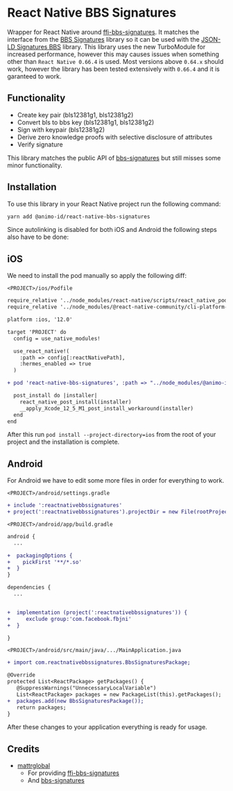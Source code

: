 # React Native BBS Signatures

Wrapper for React Native around [ffi-bbs-signatures](https://github.com/mattrglobal/ffi-bbs-signatures). It matches the interface from the [BBS Signatures](https://github.com/mattrglobal/bbs-signatures) library so it can be used with the [JSON-LD Signatures BBS](https://github.com/mattrglobal/jsonld-signatures-bbs) library.
This library uses the new TurboModule for increased performance, however this may causes issues when something other than `React Native 0.66.4` is used.
Most versions above `0.64.x` should work, however the library has been tested extensively with `0.66.4` and it is garanteed to work.

## Functionality

- Create key pair (bls12381g1, bls12381g2)
- Convert bls to bbs key (bls12381g1, bls12381g2)
- Sign with keypair (bls12381g2)
- Derive zero knowledge proofs with selective disclosure of attributes
- Verify signature

This library matches the public API of [bbs-signatures](https://github.com/mattrglobal/bbs-signatures) but still misses some minor functionality.

## Installation

To use this library in your React Native project run the following command:

```sh
yarn add @animo-id/react-native-bbs-signatures
```

Since autolinking is disabled for both iOS and Android the following steps also have to be done:

## iOS

We need to install the pod manually so apply the following diff:

`<PROJECT>/ios/Podfile`

```diff
require_relative '../node_modules/react-native/scripts/react_native_pods'
require_relative '../node_modules/@react-native-community/cli-platform-ios/native_modules'

platform :ios, '12.0'

target 'PROJECT' do
  config = use_native_modules!

  use_react_native!(
    :path => config[:reactNativePath],
    :hermes_enabled => true
  )

+ pod 'react-native-bbs-signatures', :path => "../node_modules/@animo-id/react-native-bbs-signatures"

  post_install do |installer|
    react_native_post_install(installer)
    __apply_Xcode_12_5_M1_post_install_workaround(installer)
  end
end
```

After this run `pod install --project-directory=ios` from the root of your project and the installation
is complete.

## Android

For Android we have to edit some more files in order for everything to work.

`<PROJECT>/android/settings.gradle`

```diff
+ include ':reactnativebbssignatures'
+ project(':reactnativebbssignatures').projectDir = new File(rootProject.projectDir, '../node_modules/@animo-id/react-native-bbs-signatures/android')
```

`<PROJECT>/android/app/build.gradle`

```diff
android {
  ...

+  packagingOptions {
+    pickFirst '**/*.so'
+  }
}

dependencies {
  ...


+  implementation (project(':reactnativebbssignatures')) {
+     exclude group:'com.facebook.fbjni'
+  }

}

```

`<PROJECT>/android/src/main/java/.../MainApplication.java`

```diff
+ import com.reactnativebbssignatures.BbsSignaturesPackage;

@Override
protected List<ReactPackage> getPackages() {
   @SuppressWarnings("UnnecessaryLocalVariable")
   List<ReactPackage> packages = new PackageList(this).getPackages();
+  packages.add(new BbsSignaturesPackage());
   return packages;
}

```

After these changes to your application everything is ready for usage.

## Credits

- [mattrglobal](https://github.com/mattrglobal)
  - For providing [ffi-bbs-signatures](https://github.com/mattrglobal/ffi-bbs-signatures)
  - And [bbs-signatures](https://github.com/mattrglobal/bbs-signatures)
